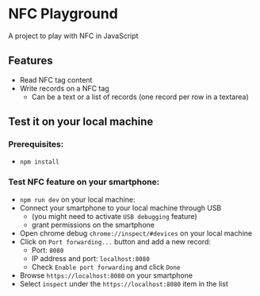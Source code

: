 # NFC Playground
A project to play with NFC in JavaScript

## Features
- Read NFC tag content
- Write records on a NFC tag
  - Can be a text or a list of records (one record per row in a textarea)

## Test it on your local machine

### Prerequisites:
- `npm install`

### Test NFC feature on your smartphone:
- `npm run dev` on your local machine:
- Connect your smartphone to your local machine through USB
  - (you might need to activate `USB debugging` feature) 
  - grant permissions on the smartphone
- Open chrome debug `chrome://inspect/#devices` on your local machine
- Click on `Port forwarding...` button and add a new record:
  - Port: `8080`
  - IP address and port: `localhost:8080`
  - Check `Enable port forwarding` and click `Done`
- Browse `https://localhost:8080` on your smartphone
- Select `inspect` under the `https://localhost:8080` item in the list
